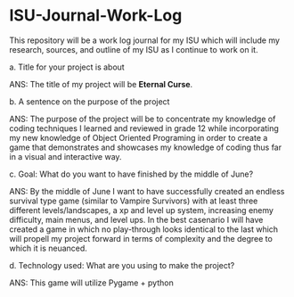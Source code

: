 # ISU-Journal-Work-Log
This repository will be a work log journal for my ISU which will include my research, sources, and outline of my ISU as I continue to work on it.

a. Title for your project is about

ANS: The title of my project will be __Eternal Curse__.

b. A sentence on the purpose of the project

ANS: The purpose of the project will be to concentrate my knowledge of coding techniques I learned and reviewed in grade 12 while incorporating my new knowledge of Object Oriented Programing in order to create a game that demonstrates and showcases my knowledge of coding thus far in a visual and interactive way.

c. Goal: What do you want to have finished by the middle of June?

ANS: By the middle of June I want to have successfully created an endless survival type game (similar to Vampire Survivors) with at least three different levels/landscapes, a xp and level up system, increasing enemy difficulty, main menus, and level ups. In the best casenario I will have created a game in which no play-through looks identical to the last which will propell my project forward in terms of complexity and the degree to which it is neuanced.


d. Technology used: What are you using to make the project?

ANS: This game will utilize Pygame + python
